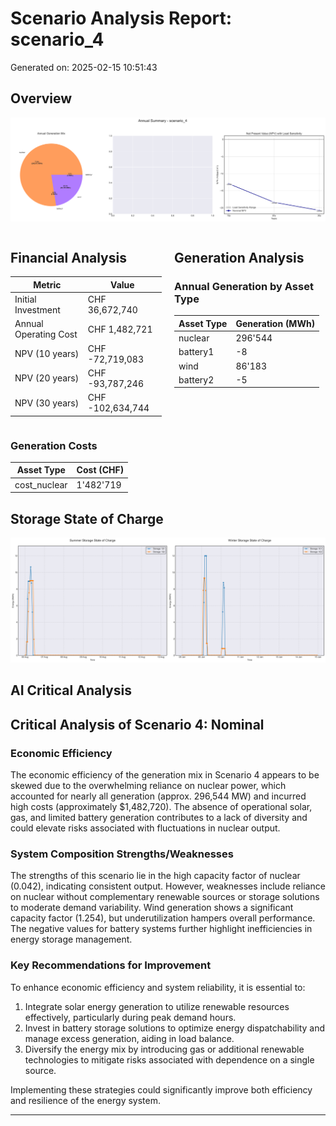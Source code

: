 # Scenario Analysis Report: scenario_4
Generated on: 2025-02-15 10:51:43

## Overview
![Annual Summary](figure/annual_summary.png)

<div style="display: flex; justify-content: space-between;">
<div style="width: 48%;">

## Financial Analysis
| Metric | Value |
|--------|--------|
| Initial Investment | CHF 36,672,740 |
| Annual Operating Cost | CHF 1,482,721 |
| NPV (10 years) | CHF -72,719,083 |
| NPV (20 years) | CHF -93,787,246 |
| NPV (30 years) | CHF -102,634,744 |

</div>
<div style="width: 48%;">

## Generation Analysis

### Annual Generation by Asset Type
| Asset Type | Generation (MWh) |
|------------|-----------------|
| nuclear | 296'544 |
| battery1 | -8 |
| wind | 86'183 |
| battery2 | -5 |

</div>
</div>

### Generation Costs
| Asset Type | Cost (CHF) |
|------------|------------|
| cost_nuclear | 1'482'719 |

## Storage State of Charge
![Storage SOC Comparison](figure/storage_soc_comparison.png)

## AI Critical Analysis
## Critical Analysis of Scenario 4: Nominal

### Economic Efficiency
The economic efficiency of the generation mix in Scenario 4 appears to be skewed due to the overwhelming reliance on nuclear power, which accounted for nearly all generation (approx. 296,544 MW) and incurred high costs (approximately $1,482,720). The absence of operational solar, gas, and limited battery generation contributes to a lack of diversity and could elevate risks associated with fluctuations in nuclear output.

### System Composition Strengths/Weaknesses
The strengths of this scenario lie in the high capacity factor of nuclear (0.042), indicating consistent output. However, weaknesses include reliance on nuclear without complementary renewable sources or storage solutions to moderate demand variability. Wind generation shows a significant capacity factor (1.254), but underutilization hampers overall performance. The negative values for battery systems further highlight inefficiencies in energy storage management.

### Key Recommendations for Improvement
To enhance economic efficiency and system reliability, it is essential to:

1. Integrate solar energy generation to utilize renewable resources effectively, particularly during peak demand hours.
2. Invest in battery storage solutions to optimize energy dispatchability and manage excess generation, aiding in load balance.
3. Diversify the energy mix by introducing gas or additional renewable technologies to mitigate risks associated with dependence on a single source.

Implementing these strategies could significantly improve both efficiency and resilience of the energy system.

---
